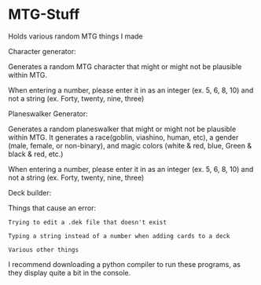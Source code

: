 # MTG-Stuff
Holds various random MTG things I made

Character generator:
  
  Generates a random MTG character that might or might not be plausible within MTG.
  
  When entering a number, please enter it in as an integer (ex. 5, 6, 8, 10) and not a string (ex. Forty, twenty, nine, three)
  
Planeswalker Generator:
  
  Generates a random planeswalker that might or might not be plausible within MTG. It generates a race(goblin, viashino, human, etc), a      gender (male, female, or non-binary), and magic colors (white & red, blue, Green & black & red, etc.)
  
  When entering a number, please enter it in as an integer (ex. 5, 6, 8, 10) and not a string (ex. Forty, twenty, nine, three)

Deck builder:

  Things that cause an error:
    
    Trying to edit a .dek file that doesn't exist
    
    Typing a string instead of a number when adding cards to a deck
    
    Various other things

I recommend downloading a python compiler to run these programs, as they display quite a bit in the console.
